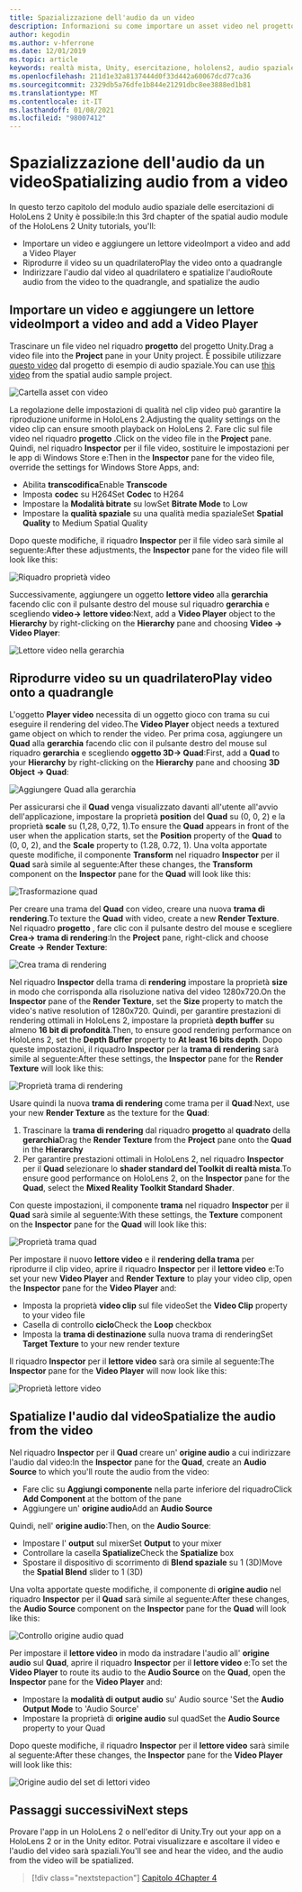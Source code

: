 ```yaml
---
title: Spazializzazione dell'audio da un video
description: Informazioni su come importare un asset video nel progetto di realtà mista Unity e spatialize l'audio dal video.
author: kegodin
ms.author: v-hferrone
ms.date: 12/01/2019
ms.topic: article
keywords: realtà mista, Unity, esercitazione, hololens2, audio spaziale, MRTK, Toolkit per realtà mista, UWP, Windows 10, HRTF, funzione di trasferimento relativa alla testa, Reverb, Microsoft Spatializer, importazione video, lettore video
ms.openlocfilehash: 211d1e32a8137444d0f33d442a60067dcd77ca36
ms.sourcegitcommit: 2329db5a76dfe1b844e21291dbc8ee3888ed1b81
ms.translationtype: MT
ms.contentlocale: it-IT
ms.lasthandoff: 01/08/2021
ms.locfileid: "98007412"
---
```

# <a name="spatializing-audio-from-a-video"></a><span data-ttu-id="2ee52-104">Spazializzazione dell'audio da un video</span><span class="sxs-lookup"><span data-stu-id="2ee52-104">Spatializing audio from a video</span></span>

<span data-ttu-id="2ee52-105">In questo terzo capitolo del modulo audio spaziale delle esercitazioni di HoloLens 2 Unity è possibile:</span><span class="sxs-lookup"><span data-stu-id="2ee52-105">In this 3rd chapter of the spatial audio module of the HoloLens 2 Unity tutorials, you'll:</span></span>
* <span data-ttu-id="2ee52-106">Importare un video e aggiungere un lettore video</span><span class="sxs-lookup"><span data-stu-id="2ee52-106">Import a video and add a Video Player</span></span>
* <span data-ttu-id="2ee52-107">Riprodurre il video su un quadrilatero</span><span class="sxs-lookup"><span data-stu-id="2ee52-107">Play the video onto a quadrangle</span></span>
* <span data-ttu-id="2ee52-108">Indirizzare l'audio dal video al quadrilatero e spatialize l'audio</span><span class="sxs-lookup"><span data-stu-id="2ee52-108">Route audio from the video to the quadrangle, and spatialize the audio</span></span>

## <a name="import-a-video-and-add-a-video-player"></a><span data-ttu-id="2ee52-109">Importare un video e aggiungere un lettore video</span><span class="sxs-lookup"><span data-stu-id="2ee52-109">Import a video and add a Video Player</span></span>

<span data-ttu-id="2ee52-110">Trascinare un file video nel riquadro **progetto** del progetto Unity.</span><span class="sxs-lookup"><span data-stu-id="2ee52-110">Drag a video file into the **Project** pane in your Unity project.</span></span> <span data-ttu-id="2ee52-111">È possibile utilizzare [questo video](https://github.com/microsoft/spatialaudio-unity/blob/develop/Samples/MicrosoftSpatializerSample/Assets/Microsoft%20HoloLens%20-%20Spatial%20Sound-PTPvx7mDon4.mp4?raw=true) dal progetto di esempio di audio spaziale.</span><span class="sxs-lookup"><span data-stu-id="2ee52-111">You can use [this video](https://github.com/microsoft/spatialaudio-unity/blob/develop/Samples/MicrosoftSpatializerSample/Assets/Microsoft%20HoloLens%20-%20Spatial%20Sound-PTPvx7mDon4.mp4?raw=true) from the spatial audio sample project.</span></span>

![Cartella asset con video](images/spatial-audio/assets-folder-with-video.png)

<span data-ttu-id="2ee52-113">La regolazione delle impostazioni di qualità nel clip video può garantire la riproduzione uniforme in HoloLens 2.</span><span class="sxs-lookup"><span data-stu-id="2ee52-113">Adjusting the quality settings on the video clip can ensure smooth playback on HoloLens 2.</span></span> <span data-ttu-id="2ee52-114">Fare clic sul file video nel riquadro **progetto** .</span><span class="sxs-lookup"><span data-stu-id="2ee52-114">Click on the video file in the **Project** pane.</span></span> <span data-ttu-id="2ee52-115">Quindi, nel riquadro **Inspector** per il file video, sostituire le impostazioni per le app di Windows Store e:</span><span class="sxs-lookup"><span data-stu-id="2ee52-115">Then in the **Inspector** pane for the video file, override the settings for Windows Store Apps, and:</span></span>
* <span data-ttu-id="2ee52-116">Abilita **transcodifica**</span><span class="sxs-lookup"><span data-stu-id="2ee52-116">Enable **Transcode**</span></span>
* <span data-ttu-id="2ee52-117">Imposta **codec** su H264</span><span class="sxs-lookup"><span data-stu-id="2ee52-117">Set **Codec** to H264</span></span>
* <span data-ttu-id="2ee52-118">Impostare la **Modalità bitrate** su low</span><span class="sxs-lookup"><span data-stu-id="2ee52-118">Set **Bitrate Mode** to Low</span></span>
* <span data-ttu-id="2ee52-119">Impostare la **qualità spaziale** su una qualità media spaziale</span><span class="sxs-lookup"><span data-stu-id="2ee52-119">Set **Spatial Quality** to Medium Spatial Quality</span></span>

<span data-ttu-id="2ee52-120">Dopo queste modifiche, il riquadro **Inspector** per il file video sarà simile al seguente:</span><span class="sxs-lookup"><span data-stu-id="2ee52-120">After these adjustments, the **Inspector** pane for the video file will look like this:</span></span>

![Riquadro proprietà video](images/spatial-audio/video-property-pane.png)

<span data-ttu-id="2ee52-122">Successivamente, aggiungere un oggetto **lettore video** alla **gerarchia** facendo clic con il pulsante destro del mouse sul riquadro **gerarchia** e scegliendo **video-> lettore video**:</span><span class="sxs-lookup"><span data-stu-id="2ee52-122">Next, add a **Video Player** object to the **Hierarchy** by right-clicking on the **Hierarchy** pane and choosing **Video -> Video Player**:</span></span>

![Lettore video nella gerarchia](images/spatial-audio/video-player-in-hierarchy.png)

## <a name="play-video-onto-a-quadrangle"></a><span data-ttu-id="2ee52-124">Riprodurre video su un quadrilatero</span><span class="sxs-lookup"><span data-stu-id="2ee52-124">Play video onto a quadrangle</span></span>

<span data-ttu-id="2ee52-125">L'oggetto **Player video** necessita di un oggetto gioco con trama su cui eseguire il rendering del video.</span><span class="sxs-lookup"><span data-stu-id="2ee52-125">The **Video Player** object needs a textured game object on which to render the video.</span></span> <span data-ttu-id="2ee52-126">Per prima cosa, aggiungere un **Quad** alla **gerarchia** facendo clic con il pulsante destro del mouse sul riquadro **gerarchia** e scegliendo **oggetto 3D-> Quad**:</span><span class="sxs-lookup"><span data-stu-id="2ee52-126">First, add a **Quad** to your **Hierarchy** by right-clicking on the **Hierarchy** pane and choosing **3D Object -> Quad**:</span></span>

![Aggiungere Quad alla gerarchia](images/spatial-audio/add-quad-to-hierarchy.png)

<span data-ttu-id="2ee52-128">Per assicurarsi che il **Quad** venga visualizzato davanti all'utente all'avvio dell'applicazione, impostare la proprietà **position** del **Quad** su (0, 0, 2) e la proprietà **scale** su (1,28, 0,72, 1).</span><span class="sxs-lookup"><span data-stu-id="2ee52-128">To ensure the **Quad** appears in front of the user when the application starts, set the **Position** property of the **Quad** to (0, 0, 2), and the **Scale** property to (1.28, 0.72, 1).</span></span> <span data-ttu-id="2ee52-129">Una volta apportate queste modifiche, il componente **Transform** nel riquadro **Inspector** per il **Quad** sarà simile al seguente:</span><span class="sxs-lookup"><span data-stu-id="2ee52-129">After these changes, the **Transform** component on the **Inspector** pane for the **Quad** will look like this:</span></span>

![Trasformazione quad](images/spatial-audio/quad-transform.png)

<span data-ttu-id="2ee52-131">Per creare una trama del **Quad** con video, creare una nuova **trama di rendering**.</span><span class="sxs-lookup"><span data-stu-id="2ee52-131">To texture the **Quad** with video, create a new **Render Texture**.</span></span> <span data-ttu-id="2ee52-132">Nel riquadro **progetto** , fare clic con il pulsante destro del mouse e scegliere **Crea-> trama di rendering**:</span><span class="sxs-lookup"><span data-stu-id="2ee52-132">In the **Project** pane, right-click and choose **Create -> Render Texture**:</span></span>

![Crea trama di rendering](images/spatial-audio/create-render-texture.png)

<span data-ttu-id="2ee52-134">Nel riquadro **Inspector** della trama di **rendering** impostare la proprietà **size** in modo che corrisponda alla risoluzione nativa del video 1280x720.</span><span class="sxs-lookup"><span data-stu-id="2ee52-134">On the **Inspector** pane of the **Render Texture**, set the **Size** property to match the video's native resolution of 1280x720.</span></span> <span data-ttu-id="2ee52-135">Quindi, per garantire prestazioni di rendering ottimali in HoloLens 2, impostare la proprietà **depth buffer** su almeno **16 bit di profondità**.</span><span class="sxs-lookup"><span data-stu-id="2ee52-135">Then, to ensure good rendering performance on HoloLens 2, set the **Depth Buffer** property to **At least 16 bits depth**.</span></span> <span data-ttu-id="2ee52-136">Dopo queste impostazioni, il riquadro **Inspector** per la **trama di rendering** sarà simile al seguente:</span><span class="sxs-lookup"><span data-stu-id="2ee52-136">After these settings, the **Inspector** pane for the **Render Texture** will look like this:</span></span>

![Proprietà trama di rendering](images/spatial-audio/render-texture-properties.png)

<span data-ttu-id="2ee52-138">Usare quindi la nuova **trama di rendering** come trama per il **Quad**:</span><span class="sxs-lookup"><span data-stu-id="2ee52-138">Next, use your new **Render Texture** as the texture for the **Quad**:</span></span>
1. <span data-ttu-id="2ee52-139">Trascinare la **trama di rendering** dal riquadro **progetto** al **quadrato** della **gerarchia**</span><span class="sxs-lookup"><span data-stu-id="2ee52-139">Drag the **Render Texture** from the **Project** pane onto the **Quad** in the **Hierarchy**</span></span>
2. <span data-ttu-id="2ee52-140">Per garantire prestazioni ottimali in HoloLens 2, nel riquadro **Inspector** per il **Quad** selezionare lo **shader standard del Toolkit di realtà mista**.</span><span class="sxs-lookup"><span data-stu-id="2ee52-140">To ensure good performance on HoloLens 2, on the **Inspector** pane for the **Quad**, select the **Mixed Reality Toolkit Standard Shader**.</span></span>

<span data-ttu-id="2ee52-141">Con queste impostazioni, il componente **trama** nel riquadro **Inspector** per il **Quad** sarà simile al seguente:</span><span class="sxs-lookup"><span data-stu-id="2ee52-141">With these settings, the **Texture** component on the **Inspector** pane for the **Quad** will look like this:</span></span>

![Proprietà trama quad](images/spatial-audio/quad-texture-properties.png)

<span data-ttu-id="2ee52-143">Per impostare il nuovo **lettore video** e il **rendering della trama** per riprodurre il clip video, aprire il riquadro **Inspector** per il **lettore video** e:</span><span class="sxs-lookup"><span data-stu-id="2ee52-143">To set your new **Video Player** and **Render Texture** to play your video clip, open the **Inspector** pane for the **Video Player** and:</span></span>
* <span data-ttu-id="2ee52-144">Imposta la proprietà **video clip** sul file video</span><span class="sxs-lookup"><span data-stu-id="2ee52-144">Set the **Video Clip** property to your video file</span></span>
* <span data-ttu-id="2ee52-145">Casella di controllo **ciclo**</span><span class="sxs-lookup"><span data-stu-id="2ee52-145">Check the **Loop** checkbox</span></span>
* <span data-ttu-id="2ee52-146">Imposta la **trama di destinazione** sulla nuova trama di rendering</span><span class="sxs-lookup"><span data-stu-id="2ee52-146">Set **Target Texture** to your new render texture</span></span>

<span data-ttu-id="2ee52-147">Il riquadro **Inspector** per il **lettore video** sarà ora simile al seguente:</span><span class="sxs-lookup"><span data-stu-id="2ee52-147">The **Inspector** pane for the **Video Player** will now look like this:</span></span>

![Proprietà lettore video](images/spatial-audio/video-player-properties.png)

## <a name="spatialize-the-audio-from-the-video"></a><span data-ttu-id="2ee52-149">Spatialize l'audio dal video</span><span class="sxs-lookup"><span data-stu-id="2ee52-149">Spatialize the audio from the video</span></span>

<span data-ttu-id="2ee52-150">Nel riquadro **Inspector** per il **Quad** creare un' **origine audio** a cui indirizzare l'audio dal video:</span><span class="sxs-lookup"><span data-stu-id="2ee52-150">In the **Inspector** pane for the **Quad**, create an **Audio Source** to which you'll route the audio from the video:</span></span>
* <span data-ttu-id="2ee52-151">Fare clic su **Aggiungi componente** nella parte inferiore del riquadro</span><span class="sxs-lookup"><span data-stu-id="2ee52-151">Click **Add Component** at the bottom of the pane</span></span>
* <span data-ttu-id="2ee52-152">Aggiungere un' **origine audio**</span><span class="sxs-lookup"><span data-stu-id="2ee52-152">Add an **Audio Source**</span></span>

<span data-ttu-id="2ee52-153">Quindi, nell' **origine audio**:</span><span class="sxs-lookup"><span data-stu-id="2ee52-153">Then, on the **Audio Source**:</span></span>
* <span data-ttu-id="2ee52-154">Impostare l' **output** sul mixer</span><span class="sxs-lookup"><span data-stu-id="2ee52-154">Set **Output** to your mixer</span></span>
* <span data-ttu-id="2ee52-155">Controllare la casella **Spatialize**</span><span class="sxs-lookup"><span data-stu-id="2ee52-155">Check the **Spatialize** box</span></span>
* <span data-ttu-id="2ee52-156">Spostare il dispositivo di scorrimento di **Blend spaziale** su 1 (3D)</span><span class="sxs-lookup"><span data-stu-id="2ee52-156">Move the **Spatial Blend** slider to 1 (3D)</span></span>

<span data-ttu-id="2ee52-157">Una volta apportate queste modifiche, il componente di **origine audio** nel riquadro **Inspector** per il **Quad** sarà simile al seguente:</span><span class="sxs-lookup"><span data-stu-id="2ee52-157">After these changes, the **Audio Source** component on the **Inspector** pane for the **Quad** will look like this:</span></span>

![Controllo origine audio quad](images/spatial-audio/quad-audio-source-inspector.png)

<span data-ttu-id="2ee52-159">Per impostare il **lettore video** in modo da instradare l'audio all' **origine audio** sul **Quad**, aprire il riquadro **Inspector** per il **lettore video** e:</span><span class="sxs-lookup"><span data-stu-id="2ee52-159">To set the **Video Player** to route its audio to the **Audio Source** on the **Quad**, open the **Inspector** pane for the **Video Player** and:</span></span>
* <span data-ttu-id="2ee52-160">Impostare la **modalità di output audio** su' Audio source '</span><span class="sxs-lookup"><span data-stu-id="2ee52-160">Set the **Audio Output Mode** to 'Audio Source'</span></span>
* <span data-ttu-id="2ee52-161">Impostare la proprietà di **origine audio** sul quad</span><span class="sxs-lookup"><span data-stu-id="2ee52-161">Set the **Audio Source** property to your Quad</span></span>

<span data-ttu-id="2ee52-162">Dopo queste modifiche, il riquadro **Inspector** per il **lettore video** sarà simile al seguente:</span><span class="sxs-lookup"><span data-stu-id="2ee52-162">After these changes, the **Inspector** pane for the **Video Player** will look like this:</span></span>

![Origine audio del set di lettori video](images/spatial-audio/video-player-set-audio-source.png)

## <a name="next-steps"></a><span data-ttu-id="2ee52-164">Passaggi successivi</span><span class="sxs-lookup"><span data-stu-id="2ee52-164">Next steps</span></span>

<span data-ttu-id="2ee52-165">Provare l'app in un HoloLens 2 o nell'editor di Unity.</span><span class="sxs-lookup"><span data-stu-id="2ee52-165">Try out your app on a HoloLens 2 or in the Unity editor.</span></span> <span data-ttu-id="2ee52-166">Potrai visualizzare e ascoltare il video e l'audio del video sarà spaziali.</span><span class="sxs-lookup"><span data-stu-id="2ee52-166">You'll see and hear the video, and the audio from the video will be spatialized.</span></span>

> [!div class="nextstepaction"]
> [<span data-ttu-id="2ee52-167">Capitolo 4</span><span class="sxs-lookup"><span data-stu-id="2ee52-167">Chapter 4</span></span>](unity-spatial-audio-ch4.md) 

